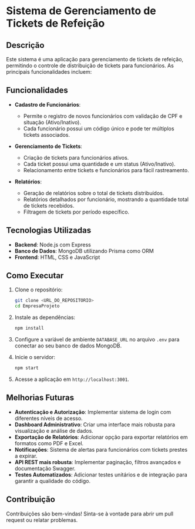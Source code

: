 # Sistema de Gerenciamento de Tickets de Refeição

## Descrição

Este sistema é uma aplicação para gerenciamento de tickets de refeição, permitindo o controle de distribuição de tickets para funcionários. As principais funcionalidades incluem:

## Funcionalidades

- **Cadastro de Funcionários**:

  - Permite o registro de novos funcionários com validação de CPF e situação (Ativo/Inativo).
  - Cada funcionário possui um código único e pode ter múltiplos tickets associados.

- **Gerenciamento de Tickets**:

  - Criação de tickets para funcionários ativos.
  - Cada ticket possui uma quantidade e um status (Ativo/Inativo).
  - Relacionamento entre tickets e funcionários para fácil rastreamento.

- **Relatórios**:
  - Geração de relatórios sobre o total de tickets distribuídos.
  - Relatórios detalhados por funcionário, mostrando a quantidade total de tickets recebidos.
  - Filtragem de tickets por período específico.

## Tecnologias Utilizadas

- **Backend**: Node.js com Express
- **Banco de Dados**: MongoDB utilizando Prisma como ORM
- **Frontend**: HTML, CSS e JavaScript

## Como Executar

1. Clone o repositório:

   ```bash
   git clone <URL_DO_REPOSITORIO>
   cd EmpresaProjeto
   ```

2. Instale as dependências:

   ```bash
   npm install
   ```

3. Configure a variável de ambiente `DATABASE_URL` no arquivo `.env` para conectar ao seu banco de dados MongoDB.

4. Inicie o servidor:

   ```bash
   npm start
   ```

5. Acesse a aplicação em `http://localhost:3001`.

## Melhorias Futuras

- **Autenticação e Autorização**: Implementar sistema de login com diferentes níveis de acesso.
- **Dashboard Administrativo**: Criar uma interface mais robusta para visualização e análise de dados.
- **Exportação de Relatórios**: Adicionar opção para exportar relatórios em formatos como PDF e Excel.
- **Notificações**: Sistema de alertas para funcionários com tickets prestes a expirar.
- **API REST mais robusta**: Implementar paginação, filtros avançados e documentação Swagger.
- **Testes Automatizados**: Adicionar testes unitários e de integração para garantir a qualidade do código.

## Contribuição

Contribuições são bem-vindas! Sinta-se à vontade para abrir um pull request ou relatar problemas.
